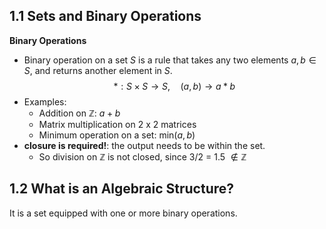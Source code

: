 ## 1.1 Sets and Binary Operations
**Binary Operations**
- Binary operation on a set $S$ is a rule that takes any two elements $a, b \in S$, and returns another element in $S$.
$$* : S \times S \rightarrow S, \hspace{1em} (a,b) \rightarrow a * b$$
- Examples:
	- Addition on $\mathbb{Z}$: $a + b$
	- Matrix multiplication on 2 x 2 matrices
	- Minimum operation on a set: $\text{min}(a,b)$
- **closure is required!**: the output needs to be within the set.
	- So division on $\mathbb{Z}$ is not closed, since 3/2 = 1.5 $\not \in \mathbb{Z}$
## 1.2 What is an Algebraic Structure?
It is a set equipped with one or more binary operations.
